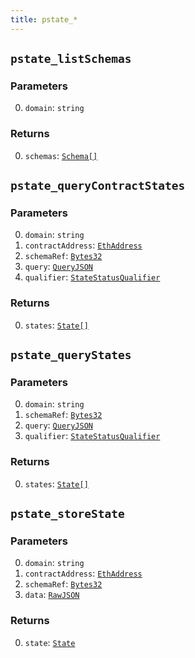 ```yaml
---
title: pstate_*
---
```

## `pstate_listSchemas`

### Parameters

0. `domain`: `string`

### Returns

0. `schemas`: [`Schema[]`](../types/schema.md#schema)

## `pstate_queryContractStates`

### Parameters

0. `domain`: `string`
1. `contractAddress`: [`EthAddress`](../types/simpletypes.md#ethaddress)
2. `schemaRef`: [`Bytes32`](../types/simpletypes.md#bytes32)
3. `query`: [`QueryJSON`](../types/queryjson.md#queryjson)
4. `qualifier`: [`StateStatusQualifier`](../types/statestatusqualifier.md#statestatusqualifier)

### Returns

0. `states`: [`State[]`](../types/state.md#state)

## `pstate_queryStates`

### Parameters

0. `domain`: `string`
1. `schemaRef`: [`Bytes32`](../types/simpletypes.md#bytes32)
2. `query`: [`QueryJSON`](../types/queryjson.md#queryjson)
3. `qualifier`: [`StateStatusQualifier`](../types/statestatusqualifier.md#statestatusqualifier)

### Returns

0. `states`: [`State[]`](../types/state.md#state)

## `pstate_storeState`

### Parameters

0. `domain`: `string`
1. `contractAddress`: [`EthAddress`](../types/simpletypes.md#ethaddress)
2. `schemaRef`: [`Bytes32`](../types/simpletypes.md#bytes32)
3. `data`: [`RawJSON`](../types/simpletypes.md#rawjson)

### Returns

0. `state`: [`State`](../types/state.md#state)

